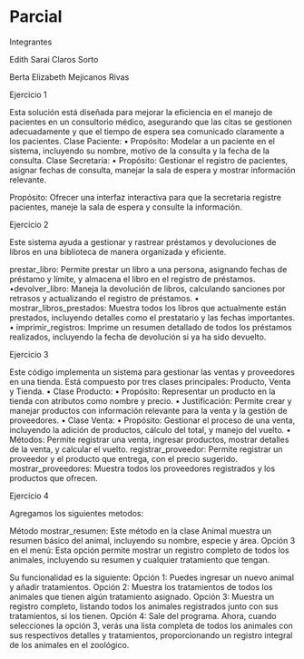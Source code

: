 # Parcial
Integrantes 

Edith Sarai Claros Sorto

Berta Elizabeth Mejicanos Rivas 

Ejercicio 1

Esta solución está diseñada para mejorar la eficiencia en el manejo de pacientes en un consultorio médico, 
asegurando que las citas se gestionen adecuadamente y que el tiempo de espera sea comunicado claramente a los pacientes.
Clase Paciente:
•	Propósito: Modelar a un paciente en el sistema, incluyendo su nombre, motivo de la consulta y la fecha de la consulta.
Clase Secretaria:
•	Propósito: Gestionar el registro de pacientes, asignar fechas de consulta, manejar la sala de espera y mostrar información relevante.

Propósito: Ofrecer una interfaz interactiva para que la secretaria registre pacientes, maneje la sala de espera y consulte la información.

Ejercicio 2

Este sistema ayuda a gestionar y rastrear préstamos y devoluciones de libros en una biblioteca de manera organizada y eficiente.

prestar_libro: Permite prestar un libro a una persona, asignando fechas de préstamo y límite, y almacena el libro en el registro de préstamos.
•devolver_libro: Maneja la devolución de libros, calculando sanciones por retrasos y actualizando el registro de préstamos.
•  mostrar_libros_prestados: Muestra todos los libros que actualmente están prestados, incluyendo detalles como el prestatario y las fechas importantes.
•  imprimir_registros: Imprime un resumen detallado de todos los préstamos realizados, incluyendo la fecha de devolución si ya ha sido devuelto.

Ejercicio 3 

Este código implementa un sistema para gestionar las ventas y proveedores en una tienda. Está compuesto por tres clases principales: Producto, Venta y Tienda.
•  Clase Producto:
•	Propósito: Representar un producto en la tienda con atributos como nombre y precio.
•	Justificación: Permite crear y manejar productos con información relevante para la venta y la gestión de proveedores.
•  Clase Venta:
•	Propósito: Gestionar el proceso de una venta, incluyendo la adición de productos, cálculo del total, y manejo del vuelto.
•	Métodos: Permite registrar una venta, ingresar productos, mostrar detalles de la venta, y calcular el vuelto.
registrar_proveedor: Permite registrar un proveedor y el producto que entrega, con el precio sugerido.
mostrar_proveedores: Muestra todos los proveedores registrados y los productos que ofrecen.

Ejercicio 4

Agregamos los siguientes metodos:

Método mostrar_resumen: Este método en la clase Animal muestra un resumen básico del animal, incluyendo su nombre, especie y área.
Opción 3 en el menú: Esta opción permite mostrar un registro completo de todos los animales, incluyendo su resumen y cualquier tratamiento que tengan.

Su funcionalidad es la siguiente:
Opción 1: Puedes ingresar un nuevo animal y añadir tratamientos.
Opción 2: Muestra los tratamientos de todos los animales que tienen algún tratamiento asignado.
Opción 3: Muestra un registro completo, listando todos los animales registrados junto con sus tratamientos, si los tienen.
Opción 4: Sale del programa.
Ahora, cuando selecciones la opción 3, verás una lista completa de todos los animales con sus respectivos detalles y tratamientos, proporcionando un registro integral de los animales en el zoológico.


